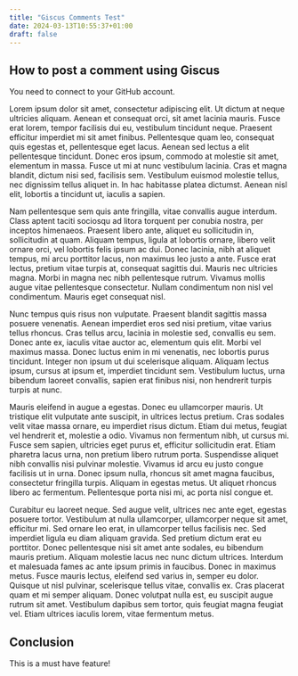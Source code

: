 ```yaml
---
title: "Giscus Comments Test"
date: 2024-03-13T10:55:37+01:00
draft: false
---
```


## How to post a comment using Giscus

You need to connect to your GitHub account.



Lorem ipsum dolor sit amet, consectetur adipiscing elit. Ut dictum at neque ultricies aliquam. Aenean et consequat orci, sit amet lacinia mauris. Fusce erat lorem, tempor facilisis dui eu, vestibulum tincidunt neque. Praesent efficitur imperdiet mi sit amet finibus. Pellentesque quam leo, consequat quis egestas et, pellentesque eget lacus. Aenean sed lectus a elit pellentesque tincidunt. Donec eros ipsum, commodo at molestie sit amet, elementum in massa. Fusce ut mi at nunc vestibulum lacinia. Cras et magna blandit, dictum nisi sed, facilisis sem. Vestibulum euismod molestie tellus, nec dignissim tellus aliquet in. In hac habitasse platea dictumst. Aenean nisl elit, lobortis a tincidunt ut, iaculis a sapien.

Nam pellentesque sem quis ante fringilla, vitae convallis augue interdum. Class aptent taciti sociosqu ad litora torquent per conubia nostra, per inceptos himenaeos. Praesent libero ante, aliquet eu sollicitudin in, sollicitudin at quam. Aliquam tempus, ligula at lobortis ornare, libero velit ornare orci, vel lobortis felis ipsum ac dui. Donec lacinia, nibh at aliquet tempus, mi arcu porttitor lacus, non maximus leo justo a ante. Fusce erat lectus, pretium vitae turpis at, consequat sagittis dui. Mauris nec ultricies magna. Morbi in magna nec nibh pellentesque rutrum. Vivamus mollis augue vitae pellentesque consectetur. Nullam condimentum non nisl vel condimentum. Mauris eget consequat nisl.

Nunc tempus quis risus non vulputate. Praesent blandit sagittis massa posuere venenatis. Aenean imperdiet eros sed nisi pretium, vitae varius tellus rhoncus. Cras tellus arcu, lacinia in molestie sed, convallis eu sem. Donec ante ex, iaculis vitae auctor ac, elementum quis elit. Morbi vel maximus massa. Donec luctus enim in mi venenatis, nec lobortis purus tincidunt. Integer non ipsum ut dui scelerisque aliquam. Aliquam lectus ipsum, cursus at ipsum et, imperdiet tincidunt sem. Vestibulum luctus, urna bibendum laoreet convallis, sapien erat finibus nisi, non hendrerit turpis turpis at nunc.

Mauris eleifend in augue a egestas. Donec eu ullamcorper mauris. Ut tristique elit vulputate ante suscipit, in ultrices lectus pretium. Cras sodales velit vitae massa ornare, eu imperdiet risus dictum. Etiam dui metus, feugiat vel hendrerit et, molestie a odio. Vivamus non fermentum nibh, ut cursus mi. Fusce sem sapien, ultricies eget purus et, efficitur sollicitudin erat. Etiam pharetra lacus urna, non pretium libero rutrum porta. Suspendisse aliquet nibh convallis nisi pulvinar molestie. Vivamus id arcu eu justo congue facilisis ut in urna. Donec ipsum nulla, rhoncus sit amet magna faucibus, consectetur fringilla turpis. Aliquam in egestas metus. Ut aliquet rhoncus libero ac fermentum. Pellentesque porta nisi mi, ac porta nisl congue et.

Curabitur eu laoreet neque. Sed augue velit, ultrices nec ante eget, egestas posuere tortor. Vestibulum at nulla ullamcorper, ullamcorper neque sit amet, efficitur mi. Sed ornare leo erat, in ullamcorper tellus facilisis nec. Sed imperdiet ligula eu diam aliquam gravida. Sed pretium dictum erat eu porttitor. Donec pellentesque nisi sit amet ante sodales, eu bibendum mauris pretium. Aliquam molestie lacus nec nunc dictum ultrices. Interdum et malesuada fames ac ante ipsum primis in faucibus. Donec in maximus metus. Fusce mauris lectus, eleifend sed varius in, semper eu dolor. Quisque ut nisl pulvinar, scelerisque tellus vitae, convallis ex. Cras placerat quam et mi semper aliquam. Donec volutpat nulla est, eu suscipit augue rutrum sit amet. Vestibulum dapibus sem tortor, quis feugiat magna feugiat vel. Etiam ultrices iaculis lorem, vitae fermentum metus.

## Conclusion

This is a must have feature!
